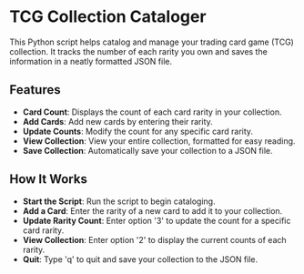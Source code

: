 # TCG Collection Cataloger

This Python script helps catalog and manage your trading card game (TCG) collection. It tracks the number of each rarity you own and saves the information in a neatly formatted JSON file.

## Features

- **Card Count**: Displays the count of each card rarity in your collection.
- **Add Cards**: Add new cards by entering their rarity.
- **Update Counts**: Modify the count for any specific card rarity.
- **View Collection**: View your entire collection, formatted for easy reading.
- **Save Collection**: Automatically save your collection to a JSON file.

## How It Works

- **Start the Script**: Run the script to begin cataloging.
- **Add a Card**: Enter the rarity of a new card to add it to your collection.
- **Update Rarity Count**: Enter option '3' to update the count for a specific card rarity.
- **View Collection**: Enter option '2' to display the current counts of each rarity.
- **Quit**: Type 'q' to quit and save your collection to the JSON file.

